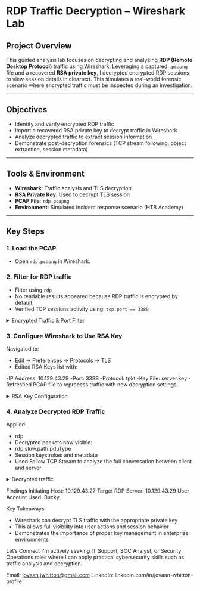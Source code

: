 # RDP Traffic Decryption – Wireshark Lab

## Project Overview

This guided analysis lab focuses on decrypting and analyzing **RDP (Remote Desktop Protocol)** traffic using Wireshark. Leveraging a captured `.pcapng` file and a recovered **RSA private key**, I decrypted encrypted RDP sessions to view session details in cleartext. This simulates a real-world forensic scenario where encrypted traffic must be inspected during an investigation.

---

## Objectives

- Identify and verify encrypted RDP traffic
- Import a recovered RSA private key to decrypt traffic in Wireshark
- Analyze decrypted traffic to extract session information
- Demonstrate post-decryption forensics (TCP stream following, object extraction, session metadata)

---

## Tools & Environment

- **Wireshark**: Traffic analysis and TLS decryption
- **RSA Private Key**: Used to decrypt TLS session
- **PCAP File**: `rdp.pcapng`
- **Environment**: Simulated incident response scenario (HTB Academy)

---

## Key Steps

### 1. Load the PCAP

- Open `rdp.pcapng` in Wireshark.

### 2. Filter for RDP traffic

- Filter using `rdp` 
- No readable results appeared because RDP traffic is encrypted by default
- Verified TCP sessions activity using: `tcp.port == 3389`

<details>
  <summary> Encrypted Traffic & Port Filter</summary>

### Encrypted RDP Traffic (Before Decryption)  
![Encrypted RDP Traffic – No Readable Data](/screenshots/encrypted-rdp-traffic.png)

### TCP Port 3389 Filter Applied  
![Wireshark TCP Port 3389 Filter](/screenshots/tcp-port-3389-filter.png)

</details>


### 3. Configure Wireshark to Use RSA Key
Navigated to:

- Edit → Preferences → Protocols → TLS
- Edited RSA Keys list with:

-IP Address: 10.129.43.29
-Port: 3389
-Protocol: tpkt
-Key File: server.key
-Refreshed PCAP file to reprocess traffic with new decryption settings.

<details>
<summary> RSA Key Configuration</summary>

### RSA Key Configuration  
![Configuring Wireshark to use RSA key](/screenshots/decrypting-rdp-traffic.png)


</details>


### 4. Analyze Decrypted RDP Traffic
Applied:

- rdp
- Decrypted packets now visible:
- rdp.slow.path.pduType
- Session keystrokes and metadata
- Used Follow TCP Stream to analyze the full conversation between client and server.

<details>
<summary> Decrypted traffic</strong></summary>

### Decrypted traffic shows using rdp filter  
![RDP Traffic in the clear](/screenshots/decrypted-rdp-traffic.png)

### TCP Connections 
![TCP Connection Initiated](/screenshots/rdp-initiating-host-and-target-server.png)

### User Account Used
![Identified the account used](/screenshots/user-account.png)

</details>


Findings
Initiating Host: 10.129.43.27
Target RDP Server: 10.129.43.29
User Account Used: Bucky

Key Takeaways
- Wireshark can decrypt TLS traffic with the appropriate private key
- This allows full visibility into user actions and session behavior
- Demonstrates the importance of proper key management in enterprise environments

Let’s Connect
I'm actively seeking IT Support, SOC Analyst, or Security Operations roles where I can apply practical cybersecurity skills such as traffic analysis and decryption.

Email: jovaan.jwhitton@gmail.com
LinkedIn: linkedin.com/in/jovaan-whitton-profile

